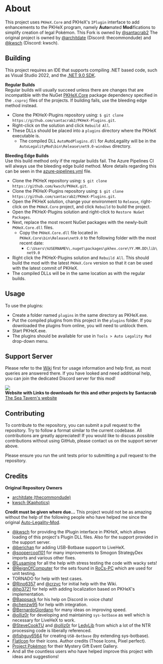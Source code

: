# About  
This project uses `PKHeX.Core` and PKHeX's `IPlugin` interface to add enhancements to the PKHeX program, namely **Auto**mated **Mod**ifications to simplify creation of legal Pokémon.
This Fork is owned by [@santacrab2](https://github.com/santacrab2)
The original project is owned by [@architdate](https://github.com/architdate) (Discord: thecommondude) and [@kwsch](https://github.com/kwsch) (Discord: kwsch).

## Building  
This project requires an IDE that supports compiling .NET based code, such as Visual Studio 2022, and the [.NET 9.0 SDK](https://dotnet.microsoft.com/en-us/download/dotnet/9.0).

**Regular Builds**  
Regular builds will usually succeed unless there are changes that are incompatible with the NuGet [PKHeX.Core](https://www.nuget.org/packages/PKHeX.Core) package dependency specified in the `.csproj` files of the projects. If building fails, use the bleeding edge method instead.

- Clone the PKHeX-Plugins repository using: `$ git clone https://github.com/santacrab2/PKHeX-Plugins.git`.
- Right-click on the solution and click `Rebuild All`.
- These DLLs should be placed into a `plugins` directory where the PKHeX executable is.
   - The compiled DLL `AutoModPlugins.dll` for AutoLegality will be in the `AutoLegalityMod\bin\Release\net9.0-windows` directory.

**Bleeding Edge Builds**  
Use this build method only if the regular builds fail. The Azure Pipelines CI will always use the bleeding edge build method. More details regarding this can be seen in the [azure-pipelines.yml](https://github.com/santacrab2/PKHeX-Plugins/blob/master/azure-pipelines.yml) file.

- Clone the PKHeX repository using: `$ git clone https://github.com/kwsch/PKHeX.git`.
- Clone the PKHeX-Plugins repository using: `$ git clone https://github.com/santacrab2/PKHeX-Plugins.git`.
- Open the PKHeX solution, change your environment to `Release`, right-click on the `PKHeX.Core` project, and click `Rebuild` to build the project.
- Open the PKHeX-Plugins solution and right-click to `Restore NuGet Packages`.
- Next, replace the most recent NuGet packages with the newly-built `PKHeX.Core.dll` files.
   - Copy the `PKHeX.Core.dll` file located in `PKHeX.Core\bin\Release\net9.0` to the following folder with the most recent date:
       * `C:\Users\%USERNAME%\.nuget\packages\pkhex.core\YY.MM.DD\lib\net9.0`
- Right click the PKHeX-Plugins solution and `Rebuild All`. This should build the mod with the latest `PKHeX.Core` version so that it can be used with the latest commit of PKHeX.
- The compiled DLLs will be in the same location as with the regular builds. 

## Usage  
To use the plugins:
- Create a folder named `plugins` in the same directory as PKHeX.exe.
- Put the compiled plugins from this project in the `plugins` folder. If you downloaded the plugins from online, you will need to unblock them.
- Start PKHeX.exe.
- The plugins should be available for use in `Tools > Auto Legality Mod` drop-down menu.

## Support Server
Please refer to the [Wiki](https://github.com/santacrab2/PKHeX-Plugins/wiki) first for usage information and help first, as most queries are answered there. If you have looked and need additional help, you can join the dedicated Discord server for this mod!

[<img src="https://discord.com/api/guilds/872587205787394119/widget.png?style=banner2">](https://discord.com/invite/vxT5sSHvvn) <br>
**Website with Links to downloads for this and other projects by Santacrab**
[The Sea Tavern's website](https://piplup.net)
## Contributing
To contribute to the repository, you can submit a pull request to the repository. Try to follow a format similar to the current codebase. All contributions are greatly appreciated! If you would like to discuss possible contributions without using GitHub, please contact us on the support server above. 

Please ensure you run the unit tests prior to submitting a pull request to the repository. 

## Credits
**Original Repository Owners**
- [architdate (thecommondude)](https://github.com/architdate)
- [kwsch (Kaphotics)](https://github.com/kwsch)

**Credit must be given where due...**
This project would not be as amazing without the help of the following people who have helped me since the original [Auto-Legality-Mod](https://github.com/architdate/PKHeX-Auto-Legality-Mod).

- [@kwsch](https://github.com/kwsch) for providing the IPlugin interface in PKHeX, which allows loading of this project's Plugin DLL files. Also for the support provided in the support server.
- [@berichan](https://github.com/berichan) for adding USB-Botbase support to LiveHeX.
- [@soopercool101](https://github.com/soopercool101) for many improvements to Smogon StrategyDex imports and various other fixes.
- [@Lusamine](https://github.com/Lusamine) for all the help with stress testing the code with wacky sets!
- [@ReignOfComputer](https://github.com/ReignOfComputer) for the sets found in [RoCs-PC](https://github.com/ReignOfComputer/RoCs-PC) which are used for unit testing.
- TORNADO for help with test cases.
- [@Rino6357](https://github.com/Rino6357) and [@crzyc](https://github.com/crzyc) for initial help with the Wiki.
- [@hp3721](https://github.com/hp3721) for help with adding localization based on PKHeX's implementation.
- [@Bappsack](https://github.com/Bappsack) for his help on Discord in voice chats!
- [@chenzw95](https://github.com/chenzw95) for help with integration.
- [@BernardoGiordano](https://github.com/BernardoGiordano) for many ideas on improving speed.
- [@olliz0r](https://github.com/olliz0r) for developing and maintaining `sys-botbase` as well which is necessary for LiveHeX to work.
- [@SteveCookTU](https://github.com/SteveCookTU) and [@olliz0r](https://github.com/olliz0r) for [LedyLib](https://github.com/olliz0r/Ledybot/tree/master/LedyLib) from which a lot of the NTR processing code is liberally referenced.
- [@fishguy6564](https://github.com/fishguy6564) for creating `USB-Botbase` (by extending sys-botbase).
- [FlatIcon](https://www.flaticon.com/) for their icons. Author credits (Those Icons, Pixel perfect).
- [Project Pokémon](https://github.com/projectpokemon/) for their Mystery Gift Event Gallery.
- And all the countless users who have helped improve this project with ideas and suggestions!
